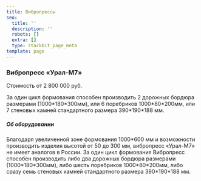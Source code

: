 ```yaml
---
title: Вибропрессы
seo:
  title: ''
  description: ''
  robots: []
  extra: []
  type: stackbit_page_meta
template: page
---
```

### Вибропресс «Урал-М7»&#xA;&#xA;

Стоимость от 2 800 000 руб.

За один цикл формования способен производить 2 дорожных бордюра размерами (1000\*180\*300мм), или 6 поребриков 1000\*80\*200мм, или 7
стеновых камней стандартного размера 390\*190\*188 мм.

##### Об оборудовании&#xA;                      &#xA;                            &#xA;

Благодаря увеличенной зоне формования 1000\*600 мм и возможности производить изделия высотой от 50 до 300 мм, вибропресс «Урал-М7» не имеет аналогов в России. За один цикл формования Вибропресс способен производить либо два дорожных бордюра размерами (1000\*180\*300мм), либо шесть поребриков 1000\*80\*200мм, либо сразу семь стеновых камней стандартного размера 390\*190\*188 мм.
